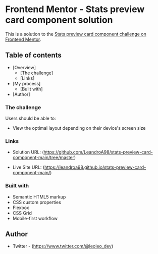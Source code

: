 # Frontend Mentor - Stats preview card component solution

This is a solution to the [Stats preview card component challenge on Frontend Mentor](https://www.frontendmentor.io/challenges/stats-preview-card-component-8JqbgoU62).

## Table of contents

- [Overview]
  - [The challenge]
  - [Links]
- [My process]
  - [Built with]
- [Author]

### The challenge

Users should be able to:

- View the optimal layout depending on their device's screen size

### Links

- Solution URL: (https://github.com/LeandroA98/stats-preview-card-component-main/tree/master)

- Live Site URL: (https://leandroa98.github.io/stats-preview-card-component-main/)

### Built with

- Semantic HTML5 markup
- CSS custom properties
- Flexbox
- CSS Grid
- Mobile-first workflow

## Author

- Twitter - (https://www.twitter.com/@leoleo_dev)